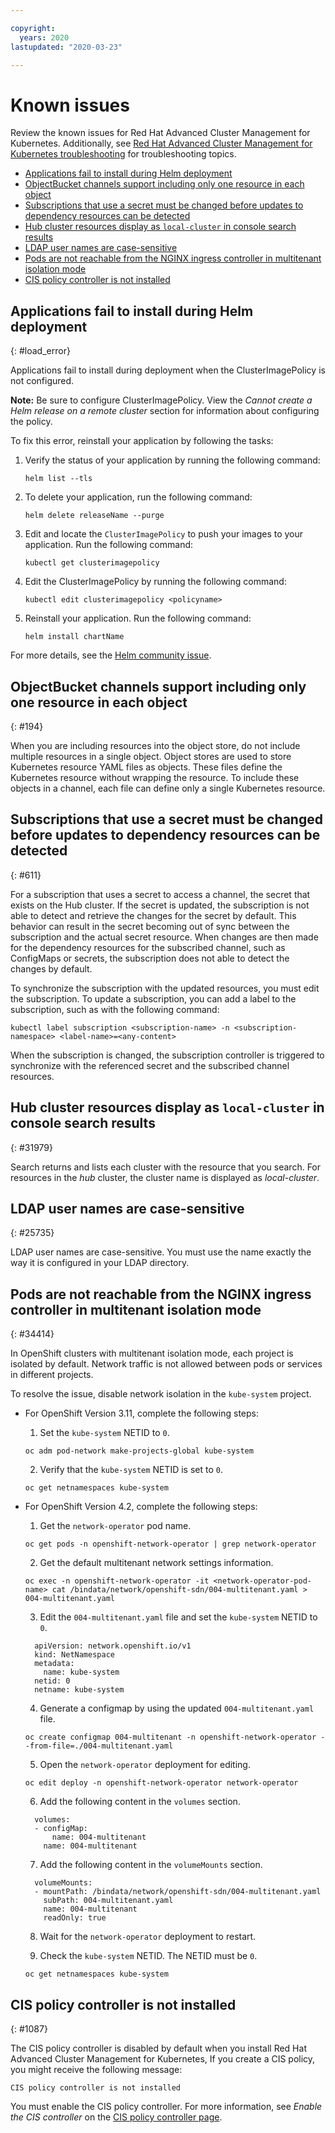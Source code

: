 ```yaml
---

copyright:
  years: 2020
lastupdated: "2020-03-23"

---
```


# Known issues

Review the known issues for Red Hat Advanced Cluster Management for Kubernetes. Additionally, see [Red Hat Advanced Cluster Management for Kubernetes troubleshooting](../troubleshoot/mcm_troubleshoot.md) for troubleshooting topics.

  - [Applications fail to install during Helm deployment](#load_error)
  - [ObjectBucket channels support including only one resource in each object](#194)
  - [Subscriptions that use a secret must be changed before updates to dependency resources can be detected](#611)
  - [Hub cluster resources display as `local-cluster` in console search results ](#31979)
  - [LDAP user names are case-sensitive](#25735)
  - [Pods are not reachable from the NGINX ingress controller in multitenant isolation mode](#34414)
  - [CIS policy controller is not installed](#1087)
  

## Applications fail to install during Helm deployment
{: #load_error}

Applications fail to install during deployment when the ClusterImagePolicy is not configured.

**Note:** Be sure to configure ClusterImagePolicy. View the _Cannot create a Helm release on a remote cluster_ section for information about configuring the policy.

To fix this error, reinstall your application by following the tasks:

1. Verify the status of your application by running the following command:

   ```
   helm list --tls
   ```

2. To delete your application, run the following command:

   ```
   helm delete releaseName --purge
   ```

3. Edit and locate the `ClusterImagePolicy` to push your images to your application. Run the following command:

   ```
   kubectl get clusterimagepolicy
   ```

4. Edit the ClusterImagePolicy by running the following command:

   ```
   kubectl edit clusterimagepolicy <policyname>
   ```

5. Reinstall your application. Run the following command:

   ```
   helm install chartName
   ```

For more details, see the [Helm community issue](https://github.com/helm/helm/issues/3353).

## ObjectBucket channels support including only one resource in each object
{: #194}
<!--not sure if this should be removed-->
When you are including resources into the object store, do not include multiple resources in a single object. Object stores are used to store Kubernetes resource YAML files as objects. These files define the Kubernetes resource without wrapping the resource. To include these objects in a channel, each file can define only a single Kubernetes resource.

## Subscriptions that use a secret must be changed before updates to dependency resources can be detected
{: #611}

For a subscription that uses a secret to access a channel, the secret that exists on the Hub cluster. If the secret is updated, the subscription is not able to detect and retrieve the changes for the secret by default. This behavior can result in the secret becoming out of sync between the subscription and the actual secret resource. When changes are then made for the dependency resources for the subscribed channel, such as ConfigMaps or secrets, the subscription does not able to detect the changes by default.

To synchronize the subscription with the updated resources, you must edit the subscription. To update a subscription, you can add a label to the subscription, such as with the following command:

```
kubectl label subscription <subscription-name> -n <subscription-namespace> <label-name>=<any-content>
```

When the subscription is changed, the subscription controller is triggered to synchronize with the referenced secret and the subscribed channel resources.

## Hub cluster resources display as `local-cluster` in console search results
{: #31979}

Search returns and lists each cluster with the resource that you search. For resources in the _hub_ cluster, the cluster name is displayed as _local-cluster_.

## LDAP user names are case-sensitive
{: #25735}

LDAP user names are case-sensitive. You must use the name exactly the way it is configured in your LDAP directory.

## Pods are not reachable from the NGINX ingress controller in multitenant isolation mode
{: #34414}

In OpenShift clusters with multitenant isolation mode, each project is isolated by default. Network traffic is not allowed between pods or services in different projects. 

To resolve the issue, disable network isolation in the `kube-system` project.

- For OpenShift Version 3.11, complete the following steps:

  1. Set the `kube-system` NETID to `0`. 
    ```
    oc adm pod-network make-projects-global kube-system
    ```
    
  2. Verify that the `kube-system` NETID is set to `0`.
    ```
    oc get netnamespaces kube-system
    ```
    
- For OpenShift Version 4.2, complete the following steps:

  1. Get the `network-operator` pod name.
    ```
    oc get pods -n openshift-network-operator | grep network-operator
    ```
    
  2. Get the default multitenant network settings information.
    ```
    oc exec -n openshift-network-operator -it <network-operator-pod-name> cat /bindata/network/openshift-sdn/004-multitenant.yaml > 004-multitenant.yaml
    ```
    
  3. Edit the `004-multitenant.yaml` file and set the `kube-system` NETID to `0`.
    ```
      apiVersion: network.openshift.io/v1
      kind: NetNamespace
      metadata:
        name: kube-system
      netid: 0
      netname: kube-system
    ```
    
  4. Generate a configmap by using the updated `004-multitenant.yaml` file.  
    ```
    oc create configmap 004-multitenant -n openshift-network-operator --from-file=./004-multitenant.yaml
    ```
    
  5. Open the `network-operator` deployment for editing.
    ```
    oc edit deploy -n openshift-network-operator network-operator
    ```

  6. Add the following content in the `volumes` section.
    ```
      volumes:
      - configMap:
          name: 004-multitenant
        name: 004-multitenant
    ```
    
  7. Add the following content in the `volumeMounts` section.
    ```
      volumeMounts:
      - mountPath: /bindata/network/openshift-sdn/004-multitenant.yaml
        subPath: 004-multitenant.yaml
        name: 004-multitenant
        readOnly: true
    ```
    
  8. Wait for the `network-operator` deployment to restart. 
  
  9. Check the `kube-system` NETID. The NETID must be `0`.
    ```
    oc get netnamespaces kube-system 
    ```

## CIS policy controller is not installed
{: #1087}

The CIS policy controller is disabled by default when you install Red Hat Advanced Cluster Management for Kubernetes, If you create a CIS policy, you might receive the following message:

   ```
   CIS policy controller is not installed
   ```

You must enable the CIS policy controller. For more information, see _Enable the CIS controller_ on the [CIS policy controller page](../compliance/cis_policy_ctrl.md#cisc).

